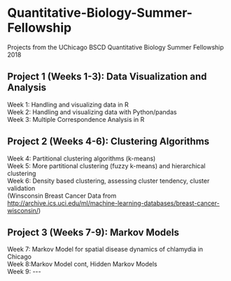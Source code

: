 # Quantitative-Biology-Summer-Fellowship
Projects from the UChicago BSCD Quantitative Biology Summer Fellowship 2018 

## Project 1 (Weeks 1-3): Data Visualization and Analysis
Week 1: Handling and visualizing data in R\
Week 2: Handling and visualizing data with Python/pandas \
Week 3: Multiple Correspondence Analysis in R 

## Project 2 (Weeks 4-6): Clustering Algorithms
Week 4: Partitional clustering algorithms (k-means) \
Week 5: More partitional clustering (fuzzy k-means) and hierarchical clustering \
Week 6: Density based clustering, assessing cluster tendency, cluster validation \
(Winsconsin Breast Cancer Data from http://archive.ics.uci.edu/ml/machine-learning-databases/breast-cancer-wisconsin/) 

## Project 3 (Weeks 7-9): Markov Models 
Week 7: Markov Model for spatial disease dynamics of chlamydia in Chicago \
Week 8:Markov Model cont, Hidden Markov Models \
Week 9: --- 
